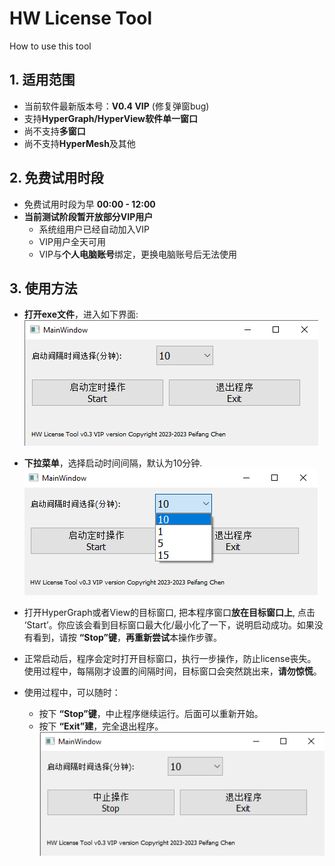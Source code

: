 # HW License Tool  
How to use this tool  

## 1. 适用范围  
* 当前软件最新版本号：**V0.4 VIP** (修复弹窗bug)
* 支持**HyperGraph/HyperView软件单一窗口**  
* 尚不支持**多窗口**  
* 尚不支持**HyperMesh**及其他  

## 2. 免费试用时段  
* 免费试用时段为早 **00:00 - 12:00**  
* **当前测试阶段暂开放部分VIP用户**
    - 系统组用户已经自动加入VIP
    - VIP用户全天可用  
    - VIP与**个人电脑账号**绑定，更换电脑账号后无法使用

## 3. 使用方法  
* **打开exe文件**，进入如下界面:  
![start](./img/01_start.png)  

* **下拉菜单**，选择启动时间间隔，默认为10分钟.  
![comboBox](./img/02_comboBox.png) 

* 打开HyperGraph或者View的目标窗口, 把本程序窗口**放在目标窗口上**, 点击 ‘Start’。你应该会看到目标窗口最大化/最小化了一下，说明启动成功。如果没有看到，请按 **“Stop”键**，**再重新尝试**本操作步骤。  

* 正常启动后，程序会定时打开目标窗口，执行一步操作，防止license丧失。使用过程中，每隔刚才设置的间隔时间，目标窗口会突然跳出来，**请勿惊慌**。  

* 使用过程中，可以随时：
    - 按下 **“Stop”键**，中止程序继续运行。后面可以重新开始。  
    - 按下 **“Exit”建**，完全退出程序。  
    ![Stop](./img/03_stop.png)   
